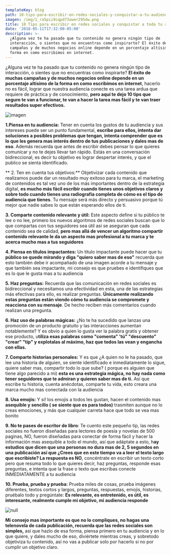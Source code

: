 ```yaml
---
templateKey: blog
path: 10-tips-para-escribir-en-redes-sociales-y-conquistar-a-tu-audiencia
imagen: /img/1_ra5pii9cqpd73ower295dw.png
title: 10 Tips para escribir en redes sociales y conquistar a toda tu audiencia
date: '2018-05-11T17:32:00-05:00'
description: >-
  ¿Alguna vez te ha pasado que tu contenido no genera ningún tipo de
  interacción, o sientes que no encuentras como inspirarte? El éxito de muchas
  campañas y de muchos negocios online depende en un porcentaje altísimo de la
  forma en como escribimos en internet.
---
```

¿Alguna vez te ha pasado que tu contenido no genera ningún tipo de interacción, o sientes que no encuentras como inspirarte? **El éxito de muchas campañas y de muchos negocios online depende en un porcentaje altísimo de la forma en como escribimos en internet**, hacerlo no es fácil, lograr que nuestra audiencia conecte es una tarea ardua que requiere de práctica y de conocimiento, **pero aquí te dejo 10 tips que seguro te van a funcionar, te van a hacer la tarea mas fácil y te van traer resultados super efectivos.**

![imagen](/img/1_ra5pii9cqpd73ower295dw.png)


**1.Piensa en tu audiencia:** Tener en cuenta los gustos de tu audiencia y sus intereses puede ser un punto fundamental, **escribe para ellos, intenta dar soluciones a posibles problemas que tengan, intenta comprender que es lo que les genera mas interés dentro de tus publicaciones y dales mas de eso**. Además recuerda que antes de escribir debes pensar lo que quieres comunicar y no te dejes llevar tan rápido. Estás en una conversación bidireccional, es decir tu objetivo es lograr despertar interés, y que el publico se sienta identificado.

** 2. Ten en cuenta tus objetivos:** Objetivizar cada contenido que realizamos puede dar un resultado muy exitoso para tu marca, el marketing de contenidos es tal vez uno de los más importantes dentro de la estrategia digital, **es mucho más fácil escribir cuando tienes unos objetivos claros y sobre todo cuando tienes una radiografía completa de cómo es el tipo de audiencia que tienes**. Tu mensaje será más directo y persuasivo porque tú mejor que nadie sabes lo que están esperando ellos de ti.

**3. Comparte contenido relevante y útil:** Este aspecto define si tu público te lee o no lee, primero los nuevos algoritmos de redes sociales buscan que lo que compartas con tus seguidores sea útil así se aseguran que cada contenido sea de calidad, **pero mas allá de vencer un algoritmo compartir contenido relevante le da un aspecto mas profesional a tu marca y te acerca mucho mas a tus seguidores**

**4. Piensa en títulos impactantes:** Un título impactante puede hacer que tu **público se quede mirando y diga "quiero saber mas de eso"** recuerda que esto también debe ir acompañado de una imagen acorde a tu mensaje y que también sea impactante, mi consejo es que pruebes e identifiques que es lo que le gusta mas a tu audiencia

**5. Haz preguntas:** Recuerda que las comunicación en redes sociales es bidireccional y necesitamos una efectividad en esta, una de las estrategias más efectivas para ello, es realizar preguntas. **Únicamente realizando estas preguntas están viendo cómo tu audiencia se compromete y reacciona con su mensaje**. De hecho reciben más comentarios cuando realizan una pregunta.

**6. Haz uso de palabras mágicas:** ¿No te ha sucedido que lanzas una promoción de un producto gratuito y las interacciones aumentan notablemente? Y es obvio a quien lo gusta ver la palabra gratis y obtener ese producto, u**tiliza esas palabras como "comenta" 'tú" "descuento" "crear" "tip" y explotalas al máximo, haz que todos las vean y engancha con ellas.**

**7. Comparte historias personales:** Y es que ¿A quien no le ha pasado, que lee una historia de alguien, se siente identificado e inmediatamente lo sigue, quiere saber mas, compartir todo lo que sube? ( porque es alguien que tiene algo parecido a mi) **esta es una estrategia mágica, no hay nada como tener seguidores que te admiran y quieren saber mas de ti.** Así que escribe tu historia, cuenta anécdotas, comparte tu vida, esto creara una marca mucho mas conectada con la audiencia

**8. Usa emojis:** Y si! los emojis a todos les gustan, hacen el contenido mas **asequible y sencillo ( se siente que es para todos)** trasmiten aunque no lo creas emociones, y más que cualquier carreta hace que todo se vea mas bonito

**9. No te pases de escritor de libro**: Te cuento este pequeño tip, las redes sociales no fueron diseñadas para lectores de poesía y novelas de 500 paginas, NO, fueron diseñadas para conectar de forma fácil y hacer la información mas asequible a todo el mundo, así que adáptate a esto, h**ay estudios que dicen que una personas no dura mas de 2, 5 segundos en una publicación así que ¿Crees que en este tiempo va a leer el texto largo que escribiste? La respuesta es NO**, concéntrate en escribir un texto corto pero que resuma todo lo que quieres decir, haz preguntas, responde esas preguntas, e intenta que la frase o texto que escribas conecte INMEDIATAMENTE a tu audiencia

**10. Prueba, prueba y prueba:** Prueba miles de cosas, prueba imágenes diferentes, textos cortos y largos, preguntas, respuestas, emojis, historias, pruébalo todo y pregúntate: **Es relevante, es entretenido, es útil, es interesante, realmente cumple mi objetivo, mi audiencia responde**

![null](/img/1_izr1h8b8hwkyyjloaioyig.png)

**Mi consejo mas importante es que no lo compliques, no hagas una telenovela de cada publicación, recuerda que las redes sociales son simples,** así que hazlo de esa forma, piensa primero en tu audiencia y en lo que quiere, y dales mucho de eso, diviértete mientras creas, y sobretodo objetiviza tu contenido, así no vas a publicar solo por hacerlo si no por cumplir un objetivo claro.
